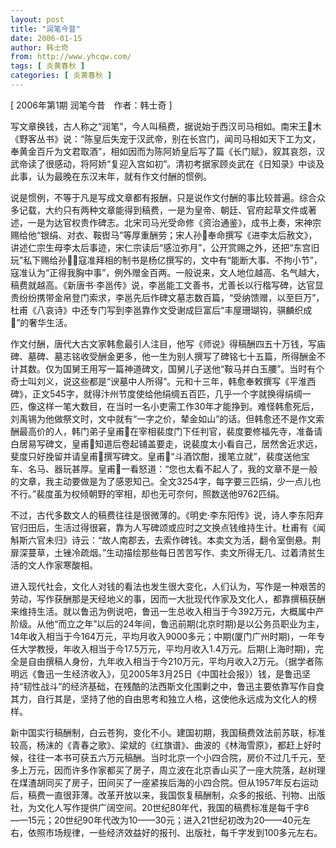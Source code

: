 ```yaml
---
layout: post
title: "润笔今昔"
date: 2006-01-15
author: 韩士奇
from: http://www.yhcqw.com/
tags: [ 炎黄春秋 ]
categories: [ 炎黄春秋 ]
---
```



[ 2006年第1期 润笔今昔　作者：韩士奇 ]


写文章换钱，古人称之“润笔”，今人叫稿费，据说始于西汉司马相如。南宋王木《野客丛书》说：“陈皇后失宠于汉武帝，别在长宫门，闻司马相如天下工为文，奉黄金百斤为文君取酒”，相如因而为陈阿娇皇后写了篇《长门赋》，叙其哀怨，汉武帝读了很感动，将阿娇“复迎入宫如初”。清初考据家顾炎武在《日知录》中谈及此事，认为最晚在东汉末年，就有作文付酬的惯例。


说是惯例，不等于凡是写成文章都有报酬，只是说作文付酬的事比较普遍。综合众多记载，大约只有两种文章能得到稿费，一是为皇帝、朝廷、官府起草文件或著述，一是为达官权贵作碑志。北宋司马光受命修《资治通鉴》，成书上奏，宋神宗赐给他“银绢、对衣、鞍辔马”等厚重酬劳；宋人孙奉命撰写《进李太后赦文》，讲述仁宗生母李太后事迹，宋仁宗读后“感泣弥月”，公开赏赐之外，还把“东宫旧玩”私下赐给孙；寇准拜相的制书是杨亿撰写的，文中有“能断大事、不拘小节”，寇准认为“正得我胸中事”，例外赠金百两。一般说来，文人地位越高、名气越大，稿费就越高。《新唐书·李邕传》说，李邕能工文善书，尤善长以行楷写碑，达官显贵纷纷携带金帛登门索求，李邕先后作碑文墓志数百篇，“受纳馈赠，以至巨万”，杜甫《八哀诗》中还专门写到李邕靠作文受谢成巨富后“丰屋珊瑚钩，骐麟织成”的奢华生活。


作文付酬，唐代大古文家韩愈最引人注目，他写《师说》得稿酬四五十万钱，写庙碑、墓碑、墓志铭收受酬金更多，他一生为别人撰写了碑铭七十五篇，所得酬金不计其数。仅为国舅王用写一篇神道碑文，国舅儿子送他“鞍马并白玉腰”。当时有个奇士叫刘义，说这些都是“谀墓中人所得”。元和十三年，韩愈奉敕撰写《平淮西碑》，正文545字，就得汴州节度使给他绢绸五百匹，几乎一个字就换得绢绸一匹，像这样一笔大数目，在当时一名小吏需工作30年才能挣到。难怪韩愈死后，刘禹锡为他做祭文时，文中就有“一字之价，辇金如山”的话。但韩愈还不是作文索酬最高价的人，韩门弟子皇甫在宰相裴度门下任判官，裴度要修福先寺，准备请白居易写碑文，皇甫知道后卷起铺盖要走，说裴度太小看自己，居然舍近求远，斐度只好挽留并请皇甫撰写碑文。皇甫“斗酒饮酣，援笔立就”，裴度送他宝车、名马、器玩甚厚。皇甫一看怒道：“您也太看不起人了，我的文章不是一般的文章，我主动要做是为了感恩知己。全文3254字，每字要三匹绢，少一点儿也不行。”裴度虽为权倾朝野的宰相，却也无可奈何，照数送他9762匹绢。


不过，古代多数文人的稿费往往是很微薄的。《明史·李东阳传》说，诗人李东阳弃官归田后，生活过得很窘，靠为人写碑颂或应时之文换点钱维持生计。杜甫有《闻斛斯六官未归》诗云：“故人南郡去，去索作碑钱。本卖文为活，翻令室倒悬。荆扉深蔓草，土锉冷疏烟。”生动描绘那些每日苦苦写作、卖文所得无几、过着清贫生活的文人作家寒酸相。


进入现代社会，文化人对钱的看法也发生很大变化，人们认为，写作是一种艰苦的劳动，写作获酬那是天经地义的事，因而一大批现代作家及文化人，都靠撰稿获酬来维持生活。就以鲁迅为例说吧，鲁迅一生总收入相当于今392万元，大概属中产阶级。从他“而立之年”以后的24年间，鲁迅前期(北京时期)是以公务员职业为主，14年收入相当于今164万元，平均月收入9000多元；中期(厦门广州时期)，一年专任大学教授，年收入相当于今17.5万元，平均月收入1.4万元。后期(上海时期)，完全是自由撰稿人身份，九年收入相当于今210万元，平均月收入2万元。（据学者陈明远《鲁迅一生经济收入》，见2005年3月25日《中国社会报》）钱，是鲁迅坚持“韧性战斗”的经济基础，在残酷的法西斯文化围剿之中，鲁迅主要依靠写作自食其力，自行其是，坚持了他的自由思考和独立人格，这使他永远成为文化人的榜样。


新中国实行稿酬制，白云苍狗，变化不小。建国初期，我国稿费效法前苏联，标准较高，杨沫的《青春之歌》、梁斌的《红旗谱》、曲波的《林海雪原》，都赶上好时候，往往一本书可获五六万元稿酬。当时北京一个小四合院，房价不过几千元，至多上万元，因而许多作家都买了房子，周立波在北京香山买了一座大院落，赵树理在煤渣胡同买了房子，田间买了一座紧挨后海的小四合院。但从1957年反右运动后，稿费一直很菲薄。改革开放以来，我国恢复稿酬制，众多的报纸、刊物、出版社，为文化人写作提供广阔空间。20世纪80年代，我国的稿费标准是每千字6——15元；20世纪90年代改为10——30元；进入21世纪初改为20——40元左右，依照市场规律，一些经济效益好的报刊、出版社，每千字发到100多元左右。


